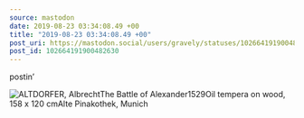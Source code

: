 ```yaml
---
source: mastodon
date: 2019-08-23 03:34:08.49 +00
title: "2019-08-23 03:34:08.49 +00"
post_uri: https://mastodon.social/users/gravely/statuses/102664191900482630
post_id: 102664191900482630
---
```

postin’


![ALTDORFER, AlbrechtThe Battle of Alexander1529Oil tempera on wood, 158 x 120 cmAlte Pinakothek, Munich ](/images/17960532.jpg)

